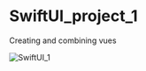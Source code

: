 # SwiftUI_project_1
Creating and combining vues

![SwiftUI_1](https://user-images.githubusercontent.com/17040667/66712633-e7707280-ed9f-11e9-8c3d-02abc1444c01.png)
